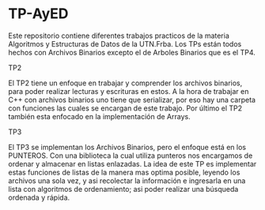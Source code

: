 # TP-AyED

Este repositorio contiene diferentes trabajos practicos de la materia Algoritmos y Estructuras de Datos de la UTN.Frba. Los TPs están todos hechos con Archivos Binarios excepto el de Arboles Binarios que es el TP4.

TP2

El TP2 tiene un enfoque en trabajar y comprender los archivos binarios, para poder realizar lecturas y escrituras en estos. A la hora de trabajar en C++ con archivos binarios uno tiene que serializar, por eso hay una carpeta con funciones las cuales se encargan de este trabajo. Por último el TP2 también esta enfocado en la implementación de Arrays.

TP3

El TP3 se implementan los Archivos Binarios, pero el enfoque está en los PUNTEROS. Con una biblioteca la cual utiliza punteros nos encargamos de ordenar y almacenar en listas enlazadas. La idea de este TP es implementar estas funciones de listas de la manera mas optima posible, leyendo los archivos una sola vez, y asi recolectar la información e ingresarla en una lista con algoritmos de ordenamiento; asi poder realizar una búsqueda ordenada y rápida.
